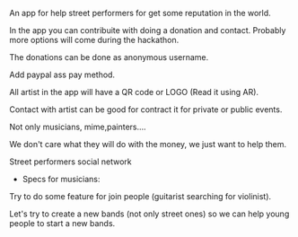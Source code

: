 An app for help street performers for get some reputation in the world.


In the app you can contribuite with doing a donation and contact. Probably more options will come during the hackathon.

The donations can be done as anonymous username.

Add paypal ass pay method.

All artist in the app will have a QR code or LOGO (Read it using AR).

Contact with artist can be good for contract it for private or public events.

Not only musicians, mime,painters....


We don't care what they will do with the money, we just want to help them.

Street performers social network

* Specs for musicians:

Try to do some feature for join people (guitarist searching for violinist).

Let's try to create a new bands (not only street ones) so we can help young people to start a new bands.


